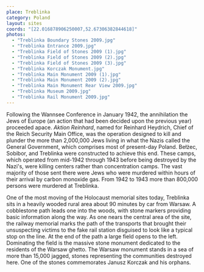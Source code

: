 ```yaml
---
place: Treblinka
category: Poland
layout: sites
coords: "[22.016878906250007,52.67306382844618]"
photos:
  - "Treblinka Boundary Stones 2009.jpg"
  - "Treblinka Entrance 2009.jpg"
  - "Treblinka Field of Stones 2009 (1).jpg"
  - "Treblinka Field of Stones 2009 (2).jpg"
  - "Treblinka Field of Stones 2009 (3).jpg"
  - "Treblinka Korczak Monument.jpg"
  - "Treblinka Main Monument 2009 (1).jpg"
  - "Treblinka Main Monument 2009 (2).jpg"
  - "Treblinka Main Monument Rear View 2009.jpg"
  - "Treblinka Museum 2009.jpg"
  - "Treblinka Rail Monument 2009.jpg"
---
```

Following the Wannsee Conference in January 1942, the annihilation the Jews of Europe (an action that had been decided upon the previous year) proceeded apace. *Aktion Reinhard*, named for Reinhard Heydrich, Chief of the Reich Security Main Office, was the operation designed to kill and plunder the more than 2,000,000 Jews living in what the Nazis called the General Government, which comprises most of present-day Poland. Bełżec, Sobibor, and Treblinka were constructed to achieve this end. These camps, which operated from mid-1942 through 1943 before being destroyed by the Nazi's, were killing centers rather than concentration camps. The vast majority of those sent there were Jews who were murdered within hours of their arrival by carbon monoxide gas. From 1942 to 1943 more than 800,000 persons were murdered at Treblinka.

One of the most moving of the Holocaust memorial sites today, Treblinka sits in a heavily wooded rural area about 90 minutes by car from Warsaw. A cobblestone path leads one into the woods, with stone markers providing basic information along the way. As one nears the central area of the site, the railway memorial marks the path of the transports that brought their unsuspecting victims to the fake rail station disguised to look like a typical stop on the line. At the end of the path a large field opens to the left. Dominating the field is the massive stone monument dedicated to the residents of the Warsaw ghetto. The Warsaw monument stands in a sea of more than 15,000 jagged, stones representing the communities destroyed here. One of the stones commemorates Janusz Korczak and his orphans.